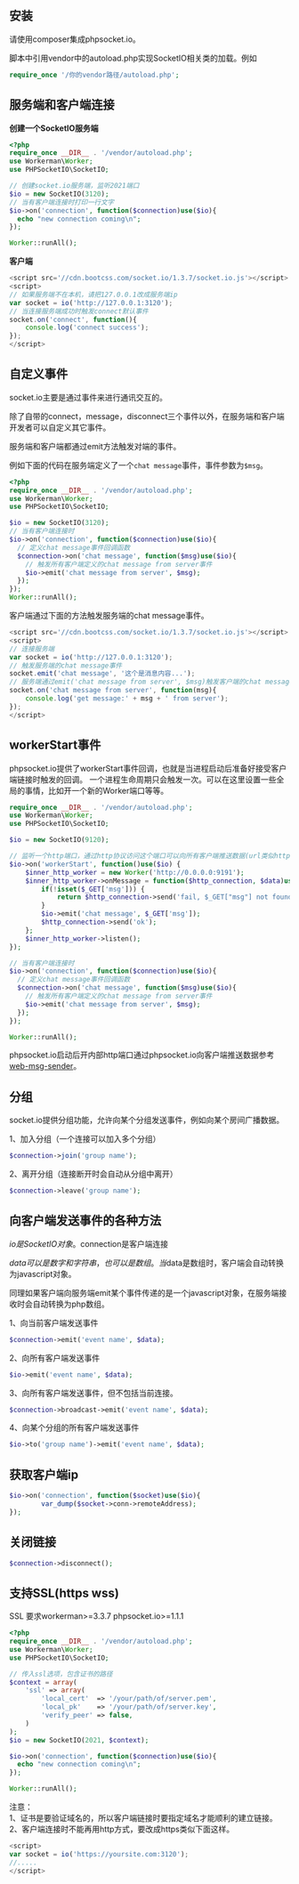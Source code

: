 ## 安装
请使用composer集成phpsocket.io。

脚本中引用vendor中的autoload.php实现SocketIO相关类的加载。例如
```php
require_once '/你的vendor路径/autoload.php';
```

## 服务端和客户端连接
**创建一个SocketIO服务端**
```php
<?php
require_once __DIR__ . '/vendor/autoload.php';
use Workerman\Worker;
use PHPSocketIO\SocketIO;

// 创建socket.io服务端，监听2021端口
$io = new SocketIO(3120);
// 当有客户端连接时打印一行文字
$io->on('connection', function($connection)use($io){
  echo "new connection coming\n";
});

Worker::runAll();
```
**客户端**
```javascript
<script src='//cdn.bootcss.com/socket.io/1.3.7/socket.io.js'></script>
<script>
// 如果服务端不在本机，请把127.0.0.1改成服务端ip
var socket = io('http://127.0.0.1:3120');
// 当连接服务端成功时触发connect默认事件
socket.on('connect', function(){
    console.log('connect success');
});
</script>
```

## 自定义事件
socket.io主要是通过事件来进行通讯交互的。

除了自带的connect，message，disconnect三个事件以外，在服务端和客户端开发者可以自定义其它事件。

服务端和客户端都通过emit方法触发对端的事件。

例如下面的代码在服务端定义了一个```chat message```事件，事件参数为```$msg```。
```php
<?php
require_once __DIR__ . '/vendor/autoload.php';
use Workerman\Worker;
use PHPSocketIO\SocketIO;

$io = new SocketIO(3120);
// 当有客户端连接时
$io->on('connection', function($connection)use($io){
  // 定义chat message事件回调函数
  $connection->on('chat message', function($msg)use($io){
    // 触发所有客户端定义的chat message from server事件
    $io->emit('chat message from server', $msg);
  });
});
Worker::runAll();
```

客户端通过下面的方法触发服务端的chat message事件。
```javascript
<script src='//cdn.bootcss.com/socket.io/1.3.7/socket.io.js'></script>
<script>
// 连接服务端
var socket = io('http://127.0.0.1:3120');
// 触发服务端的chat message事件
socket.emit('chat message', '这个是消息内容...');
// 服务端通过emit('chat message from server', $msg)触发客户端的chat message from server事件
socket.on('chat message from server', function(msg){
    console.log('get message:' + msg + ' from server');
});
</script>
```

## workerStart事件
phpsocket.io提供了workerStart事件回调，也就是当进程启动后准备好接受客户端链接时触发的回调。
一个进程生命周期只会触发一次。可以在这里设置一些全局的事情，比如开一个新的Worker端口等等。
```php
require_once __DIR__ . '/vendor/autoload.php';
use Workerman\Worker;
use PHPSocketIO\SocketIO;

$io = new SocketIO(9120);

// 监听一个http端口，通过http协议访问这个端口可以向所有客户端推送数据(url类似http://ip:9191?msg=xxxx)
$io->on('workerStart', function()use($io) {
    $inner_http_worker = new Worker('http://0.0.0.0:9191');
    $inner_http_worker->onMessage = function($http_connection, $data)use($io){
        if(!isset($_GET['msg'])) {
            return $http_connection->send('fail, $_GET["msg"] not found');
        }
        $io->emit('chat message', $_GET['msg']);
        $http_connection->send('ok');
    };
    $inner_http_worker->listen();
});

// 当有客户端连接时
$io->on('connection', function($connection)use($io){
  // 定义chat message事件回调函数
  $connection->on('chat message', function($msg)use($io){
    // 触发所有客户端定义的chat message from server事件
    $io->emit('chat message from server', $msg);
  });
});

Worker::runAll();
```
phpsocket.io启动后开内部http端口通过phpsocket.io向客户端推送数据参考 [web-msg-sender](http://www.workerman.net/web-sender)。

## 分组
socket.io提供分组功能，允许向某个分组发送事件，例如向某个房间广播数据。

1、加入分组（一个连接可以加入多个分组）
```php
$connection->join('group name');
```
2、离开分组（连接断开时会自动从分组中离开）
```php
$connection->leave('group name');
```

## 向客户端发送事件的各种方法
$io是SocketIO对象。$connection是客户端连接

$data可以是数字和字符串，也可以是数组。当$data是数组时，客户端会自动转换为javascript对象。

同理如果客户端向服务端emit某个事件传递的是一个javascript对象，在服务端接收时会自动转换为php数组。

1、向当前客户端发送事件
```php
$connection->emit('event name', $data);
```
2、向所有客户端发送事件
```php
$io->emit('event name', $data);
```
3、向所有客户端发送事件，但不包括当前连接。
```php
$connection->broadcast->emit('event name', $data);
```

4、向某个分组的所有客户端发送事件
```php
$io->to('group name')->emit('event name', $data);
```

## 获取客户端ip
```php
$io->on('connection', function($socket)use($io){
        var_dump($socket->conn->remoteAddress);
});
```

## 关闭链接
```php
$connection->disconnect();
```

## 支持SSL(https wss)
SSL 要求workerman>=3.3.7 phpsocket.io>=1.1.1

```php
<?php
require_once __DIR__ . '/vendor/autoload.php';
use Workerman\Worker;
use PHPSocketIO\SocketIO;

// 传入ssl选项，包含证书的路径
$context = array(
    'ssl' => array(
        'local_cert'  => '/your/path/of/server.pem',
        'local_pk'    => '/your/path/of/server.key',
        'verify_peer' => false,
    )
);
$io = new SocketIO(2021, $context);

$io->on('connection', function($connection)use($io){
  echo "new connection coming\n";
});

Worker::runAll();
```
注意：<br>
1、证书是要验证域名的，所以客户端链接时要指定域名才能顺利的建立链接。<br>
2、客户端连接时不能再用http方式，要改成https类似下面这样。
```javascript
<script>
var socket = io('https://yoursite.com:3120');
//.....
</script>
```
